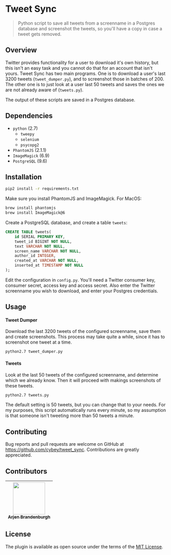 # Tweet Sync

> Python script to save all tweets from a screenname in a Postgres database and screenshot the tweets, so you'll have a copy in case a tweet gets removed.

## Overview

Twitter provides functionality for a user to download it's own history, but this isn't an easy task and you cannot do that for an account that isn't yours. Tweet Sync has two main programs. One is to download a user's last 3200 tweets (```tweet_dumper.py```), and to screenshot those in batches of 200. The other one is to just look at a user last 50 tweets and saves the ones we are not already aware of (```tweets.py```).

The output of these scripts are saved in a Postgres database.

## Dependencies

* `python` (2.7)
  * `tweepy`
  * `selenium`
  * `psycopg2`
* `PhantomJS` (2.1.1)
* `ImageMagick` (6.9)
* `PostgreSQL` (9.6)

## Installation

```sh
pip2 install -r requirements.txt
```

Make sure you install PhantomJS and ImageMagick. For MacOS:
```sh
brew install phantomjs
brew install ImageMagick@6
```

Create a PostgreSQL database, and create a table ```tweets```:
```sql
CREATE TABLE tweets(
    id SERIAL PRIMARY KEY,
    tweet_id BIGINT NOT NULL,
    text VARCHAR NOT NULL,
    screen_name VARCHAR NOT NULL,
    author_id INTEGER,
    created_at VARCHAR NOT NULL,
    inserted_at TIMESTAMP NOT NULL
);
```

Edit the configuration in ```config.py```. You'll need a Twitter consumer key, consumer secret, access key and access secret. Also enter the Twitter screenname you wish to download, and enter your Postgres credentials.

## Usage

#### Tweet Dumper

Download the last 3200 tweets of the configured screenname, save them and create screenshots. This process may take quite a while, since it has to screenshot one tweet at a time. 

```sh
python2.7 tweet_dumper.py
``` 

#### Tweets

Look at the last 50 tweets of the configured screenname, and determine which we already know. Then it will proceed with makings screenshots of these tweets.

```sh
python2.7 tweets.py
```

The default setting is 50 tweets, but you can change that to your needs. For my purposes, this script automatically runs every minute, so my assumption is that someone isn't tweeting more than 50 tweets a minute.


## Contributing

Bug reports and pull requests are welcome on GitHub at https://github.com/cybey/tweet_sync.
Contributions are greatly appreciated. 

## Contributors

| [<img src="https://avatars.githubusercontent.com/u/7848606?v=3" width="100px;"/><br /><sub>Arjen Brandenburgh</sub>](https://github.com/cybey) |
| :---: |

## License

The plugin is available as open source under the terms of the [MIT License](http://opensource.org/licenses/MIT).
